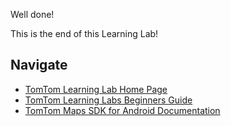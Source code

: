 Well done!

This is the end of this Learning Lab!

## Navigate

- [TomTom Learning Lab Home Page](https://lab.github.com/tomtom-international-labs/how-to-start-with-using-tomtom-maps-sdk-for-android)
- [TomTom Learning Labs Beginners Guide](https://tomtom-international-labs.github.io/TomTom_Github_Learning_Labs_Beginners_Guide.html)
- [TomTom Maps SDK for Android Documentation](https://developer.tomtom.com/maps-sdk-android)
